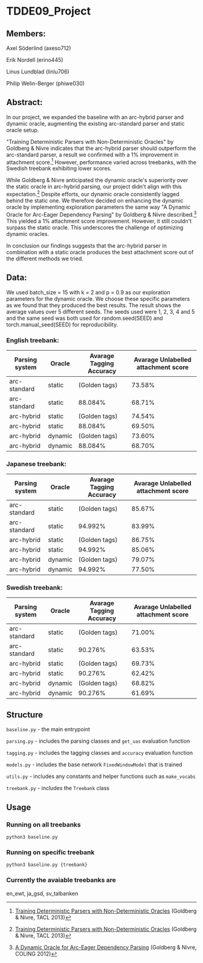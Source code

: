 # TDDE09_Project

## Members:

Axel Söderlind (axeso712)

Erik Nordell (erino445)

Linus Lundblad (linlu706)

Philip Welin-Berger (phiwe030)

## Abstract:

In our project, we expanded the baseline with an arc-hybrid parser and dynamic oracle, augmenting the existing arc-standard parser and static oracle setup.

"Training Deterministic Parsers with Non-Deterministic Oracles" by Goldberg & Nivre indicates that the arc-hybrid parser should outperform the arc-standard parser, a result we confirmed with a 1% improvement in attachment score.[^1] However, performance varied across treebanks, with the Swedish treebank exhibiting lower scores.

While Goldberg & Nivre anticipated the dynamic oracle's superiority over the static oracle in arc-hybrid parsing, our project didn't align with this expectation.[^1] 
Despite efforts, our dynamic oracle consistently lagged behind the static one. We therefore decided on enhancing the dynamic oracle by implementing exploration parameters the same way "A Dynamic Oracle for Arc-Eager Dependency Parsing" by Goldberg & Nivre described.[^2] This yielded a 1% attachment score improvement. However, it still couldn't surpass the static oracle. This underscores the challenge of optimizing dynamic oracles. 

In conclusion our findings suggests that the arc-hybrid parser in combination with a static oracle produces the best attachment score out of the different methods we tried. 

[^1]: [Training Deterministic Parsers with Non-Deterministic Oracles](https://aclanthology.org/Q13-1033) (Goldberg & Nivre, TACL 2013)

[^2]: [A Dynamic Oracle for Arc-Eager Dependency Parsing](https://aclanthology.org/C12-1059) (Goldberg & Nivre, COLING 2012)

## Data:

We used batch_size = 15 with k = 2 and p = 0.9 as our exploration parameters for the dynamic oracle. We choose these specific parameters as we found that they produced the best results.
The result shows the average values over 5 different seeds. The seeds used were 1, 2, 3, 4 and 5 and 
the same seed was both used for random.seed(SEED) and torch.manual_seed(SEED) for reproducibility.

### English treebank:

| Parsing system | Oracle  | Avarage Tagging Accuracy | Avarage Unlabelled attachment score |
| -------------- | ------- | ------------------------ | ----------------------------------- |
| arc-standard   | static  | (Golden tags)            | 73.58%                              |
| arc-standard   | static  | 88.084%                  | 68.71%                              |
| arc-hybrid     | static  | (Golden tags)            | 74.54%                              |
| arc-hybrid     | static  | 88.084%                  | 69.50%                              |
| arc-hybrid     | dynamic | (Golden tags)            | 73.60%                              |
| arc-hybrid     | dynamic | 88.084%                  | 68.70%                              |

### Japanese treebank:

| Parsing system | Oracle  | Avarage Tagging Accuracy | Avarage Unlabelled attachment score |
| -------------- | ------- | ------------------------ | ----------------------------------- |
| arc-standard   | static  | (Golden tags)            | 85.67%                              |
| arc-standard   | static  | 94.992%                  | 83.99%                              |
| arc-hybrid     | static  | (Golden tags)            | 86.75%                              |
| arc-hybrid     | static  | 94.992%                  | 85.06%                              |
| arc-hybrid     | dynamic | (Golden tags)            | 79.07%                              |
| arc-hybrid     | dynamic | 94.992%                  | 77.50%                              |

### Swedish treebank:

| Parsing system | Oracle  | Avarage Tagging Accuracy | Avarage Unlabelled attachment score |
| -------------- | ------- | ------------------------ | ----------------------------------- |
| arc-standard   | static  | (Golden tags)            | 71.00%                              |
| arc-standard   | static  | 90.276%                  | 63.53%                              |
| arc-hybrid     | static  | (Golden tags)            | 69.73%                              |
| arc-hybrid     | static  | 90.276%                  | 62.42%                              |
| arc-hybrid     | dynamic | (Golden tags)            | 68.82%                              |
| arc-hybrid     | dynamic | 90.276%                  | 61.69%                              |

## Structure

`baseline.py` - the main entrypoint

`parsing.py` - includes the parsing classes and `get_uas` evaluation function

`tagging.py` - includes the tagging classes and `accuracy` evaluation function

`models.py` - includes the base network `FixedWindowModel` that is trained

`utils.py` - includes any constants and helper functions such as `make_vocabs`

`treebank.py` - includes the `Treebank` class

## Usage

### Running on all treebanks

```shell
python3 baseline.py
```

### Running on specific treebank

```shell
python3 baseline.py {treebank}
```

### Currently the avaiable treebanks are

en_ewt, ja_gsd, sv_talbanken
